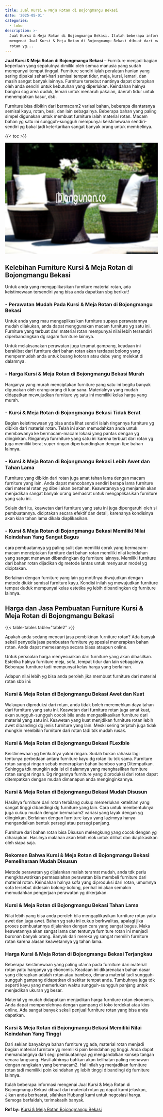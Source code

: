 ```yaml
---
title: Jual Kursi & Meja Rotan di Bojongmangu Bekasi
date: '2025-05-01'
categories:
  - toko
description: >-
  Jual Kursi & Meja Rotan di Bojongmangu Bekasi. Itulah beberapa informasi
  mengenai Jual Kursi & Meja Rotan di Bojongmangu Bekasi dibuat dari material
  rotan yg...
---
```


**Jual Kursi & Meja Rotan di Bojongmangu Bekasi** – Furniture menjadi bagian keperluan yang sepatutnya dimiliki oleh semua manusia yang sudah mempunyai tempat tinggal. Furniture sendiri ialah peralatan hunian yang sering dipakai sehari-hari semisal tempat tidur, meja, kursi, lemari, dan masih sangat banyak lainnya. Furniture tersebut nantinya dapat diterapkan oleh anda sendiri untuk kebutuhan yang diperlukan. Keindahan halnya bangku sbg area duduk, lemari untuk menaruh pakaian, daerah tidur untuk menempatkan kasur, dsb.

Furniture bisa dibikin dari bermacam2 variasi bahan, beberapa diantaranya semisal kayu, rotan, besi, dan lain sebagainya. Beberapa bahan yang paling simpel digunakan untuk membuat furniture ialah material rotan. Macam bahan yg satu ini sungguh-sungguh mempunyai keistimewaan sendiri-sendiri yg bakal jadi ketertarikan sangat banyak orang untuk membelinya.

{{< toc >}}

![Jual Kursi & Meja Rotan di Bojongmangu Bekasi](/images/kursi-meja-rotan-murah41.png)

## Kelebihan Furniture Kursi & Meja Rotan di Bojongmangu Bekasi

Untuk anda yang mengaplikasikan furniture material rotan, ada keistimewaan tersendiri yang bisa anda dapatkan sbg berikut!

### \- Perawatan Mudah Pada Kursi & Meja Rotan di Bojongmangu Bekasi

Untuk anda yang mau mengaplikasikan furniture supaya perawatannya mudah dilakukan, anda dapat menggunakan macam furniture yg satu ini. Furniture yang terbuat dari material rotan mempunyai nilai lebih tersendiri diperbandingkan dg ragam furniture lainnya.

Untuk melaksanakan perawatan juga teramat gampang, keadaan ini berakibat dari furniture dari bahan rotan akan terdapat bolong yang mempermudah anda untuk buang kotoran atau debu yang melekat di dalamnya.

### \- Harga Kursi & Meja Rotan di Bojongmangu Bekasi Murah

Harganya yang murah menciptakan furniture yang satu ini begitu banyak digunakan oleh orang-orang di luar sana. Materialnya yang mudah didapatkan mewujudkan furniture yg satu ini memiliki kelas harga yang murah.

### \- Kursi & Meja Rotan di Bojongmangu Bekasi Tidak Berat

Bagian keistimewaan yg bisa anda lihat sendiri ialah ringannya furniture yg dibikin dari material rotan. Telah ini akan memudahkan anda untuk membawanya ke bermacam-macam lokasi yang pantas dengan yg diinginkan. Ringannya funrniture yang satu ini karena terbuat dari rotan yg juga memiliki berat super ringan diperbandingkan dengan tipe bahan lainnya.

### \- Kursi & Meja Rotan di Bojongmangu Bekasi Lebih Awet dan Tahan Lama

Furniture yang dibikin dari rotan juga amat tahan lama dengan macam furniture yang lain. Anda dapat mencobanya sendiri berapa lama furniture dari material rotan yg dibeli akan bertahan. Keawetannya yg menjamin akan menjadikan sangat banyak orang berhasrat untuk mengaplikasikan furniture yang satu ini.

Selain dari itu, keawetan dari furniture yang satu ini juga dipengaruhi oleh si pembuatannya. diciptakan secara efektif dan detail, karenanya kondisinya akan kian tahan lama dikala diaplikasikan.

### \- Kursi & Meja Rotan di Bojongmangu Bekasi Memiliki Nilai Keindahan Yang Sangat Bagus

cara pembuatannya yg paling sulit dan memiliki corak yang bermacam-macam menciptakan furniture dari bahan rotan memiliki nilai keindahan yang sangat menawan dibandingkan dg furniture lainnya. Memiliki furniture dari bahan rotan dijadikan dg metode lantas untuk menyusun model yg diciptakan.

Berlainan dengan furniture yang lain yg motifnya diwujudkan dengan metode diukir semisal furniture kayu. Kondisi inilah yg mewujudkan furniture tempat duduk mempunyai kelas estetika yg lebih dibandingkan dg furniture lainnya.

## Harga dan Jasa Pembuatan Furniture Kursi & Meja Rotan di Bojongmangu Bekasi

{{< table-tables table="table2" >}}

Apakah anda sedang mencari jasa pembikinan furniture rotan? Ada banyak sekali penyedia jasa pembuatan furniture yg spesial menerapkan bahan rotan. Anda dapat memesannya secara biasa ataupun online.

Untuk persoalan harga menyesuaikan dari furniture yang akan dihasilkan. Estetika halnya furniture meja, sofa, tempat tidur dan lain sebagainya. Beberapa furniture tadi mempunyai kelas harga yang berlainan.

Adapun nilai lebih yg bisa anda peroleh jika membuat furniture dari material rotan sbb ini:

### Kursi & Meja Rotan di Bojongmangu Bekasi Awet dan Kuat

Walaupun diproduksi dari rotan, anda tidak boleh meremehkan daya tahan dari furniture yang satu ini. Keawetan dari furniture rotan juga amat kuat, akan sungguh-sungguh cocok bila anda mengaplikasikan furniture dari material yang satu ini. Keawetan yang kuat menjdikan furniture rotan lebih awet dibandingi dg jenis furniture yang lain. Meski sering terjatuh juga tidak mungkin membikin furniture dari rotan tadi tdk mudah rusak.

### Kursi & Meja Rotan di Bojongmangu Bekasi FLexible

Keistimewaan yg berikutnya yakni ringan. Sudah bukan rahasia lagi tentunya perbedaan antara furniture kayu dg rotan itu tdk sama. Furniture rotan sangat ringan sebab menerapkan bahan bamboo yang Ditempatkan. Sehingga tdk mungkin ada isi di dalamnya yang menghasilkan furniture rotan sangat ringan. Dg ringannya furniture yang diproduksi dari rotan dapat ditempatkan dengan mudah dimanapun anda menginginkannya.

### Kursi & Meja Rotan di Bojongmangu Bekasi Mudah Disusun

Hasilnya furniture dari rotan terbilang cukup memerlukan ketelitian yang sangat tinggi dibandingi dg furniture yang lain. Cara untuk membentuknya juga cukup mudah dengan bermacam2 variasi yang layak dengan yg diinginkan. Berlainan dengan furniture kayu yang lazimnya hanya mengandalkan bentuk persegi atau persegi panjang.

Furniture dari bahan rotan bisa Disusun melengkung yang cocok dengan yg diharapkan. Hasilnya malahan akan lebih elok untuk dilihat dan diaplikasikan oleh siapa saja.

### Rekomen Bahwa Kursi & Meja Rotan di Bojongmangu Bekasi Pemeliharaan Mudah Disusun

Metode perawatan yg dijalankan malah teramat mudah, anda tdk perlu mengkhawatirkan permasalahan perawatan bila membeli furniture dari material rotan. Keindahan halnya sofa yang diproduksi dari rotan, umumnya sofa tersebut didesain bolong-bolong, perihal ini akan semakin memudahkan pengerjaan perawatan yg dikerjakan.

### Kursi & Meja Rotan di Bojongmangu Bekasi Tahan Lama

Nilai lebih yang bisa anda peroleh bila mengaplikasikan furniture rotan yaitu awet dan juga awet. Bahan yg satu ini cukup berkwalitas, apalagi jika proses pembuatannya dijalankan dengan cara yang sangat bagus. Maka keawetannya akan sangat lama dan tentunya furniture rotan ini menjadi buronan banyak orang. Banyak dari mereka yg sangat memilih furniture rotan karena alasan keawetannya yg tahan lama.

### Harga Kursi & Meja Rotan di Bojongmangu Bekasi Terjangkau

Beberapa keistimewaan yang paling utama pada furniture dari material rotan yaitu harganya yg ekonomis. Keadaan ini dikarenakan bahan dasar yang diterapkan adalah rotan atau bamboo, dimana material tadi sungguh-sungguh gampang didapatkan di sekitar tempat anda. Tumbuhnya juga tdk seperti kayu yang memerlukan waktu sungguh-sungguh panjang untuk menjadikan ukuran yg besar.

Material yg mudah didapatkan menjadikan harga furniture rotan ekonomis. Anda dapat memperolehnya dengan gampang di toko terdekat atau kios online. Ada sangat banyak sekali penjual furniture rotan yang bisa anda dapatkan.

### Kursi & Meja Rotan di Bojongmangu Bekasi Memiliki Nilai Keindahan Yang Tinggi

Dari sekian banyaknya bahan furniture yg ada, material rotan menjadi bagian material furniture yg memiliki poin keindahan yg tinggi. Anda dapat memandangnya dari segi pembuatannya yg mengandalkan konsep tangan secara langsung. Hasil akhirnya bahkan akan kelihatan paling menawan dengan rangkaian yang bermacam2. Hal inilah yg menjadikan furniture rotan tadi memiliki poin keindahan yg lebih tinggi dibandingi dg furniture lainnya.

Itulah beberapa informasi mengenai Jual Kursi & Meja Rotan di Bojongmangu Bekasi dibuat dari material rotan yg dapat kami jelaskan, Jikan anda berhasrat, silahkan Hubungi kami untuk negosiasi harga. Semoga berfaidah, terimakasih banyak.

**Ref by:** [Kursi & Meja Rotan Bojongmangu Bekasi](https://id.wikipedia.org/wiki/Kursi)
